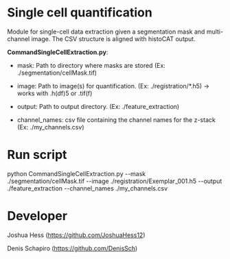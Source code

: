 # Single cell quantification
Module for single-cell data extraction given a segmentation mask and multi-channel image. The CSV structure is aligned with histoCAT output.

**CommandSingleCellExtraction.py**:

* mask: Path to directory where masks are stored (Ex: ./segmentation/cellMask.tif)

* image: Path to image(s) for quantification.  (Ex: ./registration/*.h5) -> works with .h(df)5 or .tif(f)

* output: Path to output directory. (Ex: ./feature_extraction)

* channel_names: csv file containing the channel names for the z-stack (Ex: ./my_channels.csv)

# Run script
python CommandSingleCellExtraction.py --mask ./segmentation/cellMask.tif --image ./registration/Exemplar_001.h5  --output ./feature_extraction --channel_names ./my_channels.csv

# Developer
Joshua Hess (https://github.com/JoshuaHess12)

Denis Schapiro (https://github.com/DenisSch)
